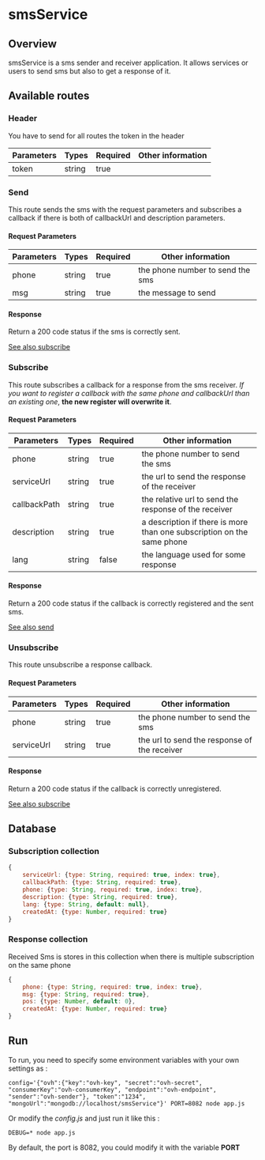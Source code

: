 # smsService

## Overview

smsService is a sms sender and receiver application. It allows services or users to send sms but also to get a response of it.

## Available routes

### Header

You have to send for all routes the token in the header

| Parameters | Types  | Required | Other information                |
| ---------- | ------ | -------- | -------------------------------- |
| token      | string | true     |                                  |

### Send

This route sends the sms with the request parameters and subscribes a callback if there is both of callbackUrl and description parameters.

#### Request Parameters

| Parameters  | Types  | Required | Other information                                                      |
| ----------- | ------ | -------- | ---------------------------------------------------------------------- |
| phone       | string | true     | the phone number to send the sms                                       |
| msg         | string | true     | the message to send                                                    |


#### Response

Return a 200 code status if the sms is correctly sent.

[See also subscribe](#subscribe)

### Subscribe

This route subscribes a callback for a response from the sms receiver.
*If you want to register a callback with the same phone and callbackUrl than an existing one*, **the new register will overwrite it**.

#### Request Parameters

| Parameters   | Types   | Required | Other information                                                      |
| ------------ | ------- | -------- | ---------------------------------------------------------------------- |
| phone        | string  | true     | the phone number to send the sms                                       |
| serviceUrl   | string  | true     | the url to send the response of the receiver                           |
| callbackPath | string  | true     | the relative url to send the response of the receiver                  |
| description  | string  | true     | a description if there is more than one subscription on the same phone |
| lang         | string  | false    | the language used for some response                                    |

#### Response

Return a 200 code status if the callback is correctly registered and the sent sms.

[See also send](#send)

### Unsubscribe

This route unsubscribe a response callback.

#### Request Parameters

| Parameters  | Types   | Required | Other information                            |
| ----------- | ------- | -------- | -------------------------------------------- |
| phone       | string  | true     | the phone number to send the sms             |
| serviceUrl  | string  | true     | the url to send the response of the receiver |

#### Response

Return a 200 code status if the callback is correctly unregistered.

[See also subscribe](#subscribe)

## Database

### Subscription collection

```js
{
    serviceUrl: {type: String, required: true, index: true},
    callbackPath: {type: String, required: true},
    phone: {type: String, required: true, index: true},
    description: {type: String, required: true},
    lang: {type: String, default: null},
    createdAt: {type: Number, required: true}
}
```

### Response collection

Received Sms is stores in this collection when there is multiple subscription on the same phone

```js
{
    phone: {type: String, required: true, index: true},
    msg: {type: String, required: true},
    pos: {type: Number, default: 0},
    createdAt: {type: Number, required: true}
}
```


## Run

To run, you need to specify some environment variables with your own settings as :

```
config='{"ovh":{"key":"ovh-key", "secret":"ovh-secret", "consumerKey":"ovh-consumerKey", "endpoint":"ovh-endpoint", "sender":"ovh-sender"}, "token":"1234", "mongoUrl":"mongodb://localhost/smsService"}' PORT=8082 node app.js
```

Or modify the *config.js* and just run it like this :

```
DEBUG=* node app.js
```


By default, the port is 8082, you could modify it with the variable **PORT**
